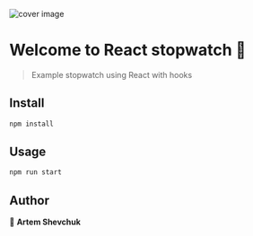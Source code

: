 ![cover image](https://c.tadst.com/gfx/750w/fb-stopwatch2.png)

# Welcome to React stopwatch 👋

> Example stopwatch using React with hooks

## Install

```sh
npm install
```

## Usage

```sh
npm run start
```

## Author

👤 **Artem Shevchuk**
